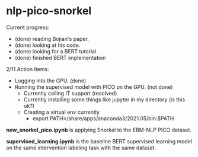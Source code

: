 # nlp-pico-snorkel
 
Current progress:
- (done) reading Bojian's paper. 
- (done) looking at his code.
- (done) looking for a BERT tutorial
- (done) finished BERT implementation

2/11 Action Items:
- Logging into the GPU. (done)
- Running the supervised model with PICO on the GPU. (not done)
    - Currently calling IT support (resolved)
    - Currently installing some things like jupyter in my directory (is this ok?)
    - Creating a virtual env currently
        - export PATH=/share/apps/anaconda3/2021.05/bin:$PATH


**new_snorkel_pico.ipynb** is applying Snorkel to the EBM-NLP PICO dataset.

**supervised_learning.ipynb** is the baseline BERT supervised learning model on the same intervention labeling task with the same dataset.
